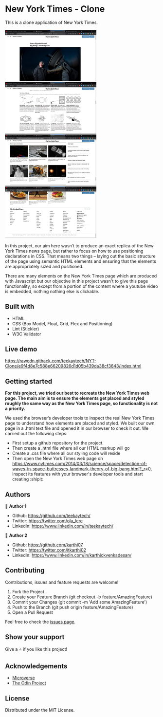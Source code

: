 # New York Times - Clone

This is a clone application of New York Times.
<br>
<br>
<img src="img/short_one.jpg" width="300"> 
<img src="img/short_two.jpg" width="300"> 
<img src="img/short_three.jpg" width="300"> 
<img src="img/short_four.jpg" width="300"> 
<br>

In this project, our aim here wasn’t to produce an exact replica of the New York Times news page, but rather to focus on how to use positioning declarations in CSS. That means two things – laying out the basic structure of the page using semantic HTML elements and ensuring that the elements are appropriately sized and positioned.

There are many elements on the New York Times page which are produced with Javascript but our objective in this project wasn't to give this page functionality, so except from a portion of the content where a youtube video is embedded, nothing nothing else is clickable.

## Built with
  * HTML 
  * CSS (Box Model, Float, Grid, Flex and Positioning)
  * Lint (Stickler)
  * W3C Validator

## Live demo
https://rawcdn.githack.com/teekaytech/NYT-Clone/e9f4d8e7c588e66209826d1d05b439da38cf3643/index.html

## Getting started
**For this project, we tried our best to recreate the New York Times web page. The main aim is to ensure the elements get placed and styled roughly the same way as the New York Times page, so functionality is not a priority.**

We used the browser’s developer tools to inspect the real New York Times page to understand how elements are placed and styled.
We built our own page in a .html text file and opened it in our browser to check it out. We carried out the following steps:
  - First setup a github repository for the project.
  - Then create a .html file where all our HTML markup will go
  - Create a .css file where all our styling code will reside
  - Then open the New York Times web page on https://www.nytimes.com/2014/03/18/science/space/detection-of-waves-in-space-buttresses-landmark-theory-of-big-bang.html?_r=0, inspect its features with your browser's developer tools and start creating  :shipit:

## Authors
 :bust_in_silhouette: **Author 1**
 * Github: https://github.com/teekaytech/
 * Twitter: https://twitter.com/ola_lere
 * LinkedIn: https://www.linkedin.com/in/teekaytech/
 
 :bust_in_silhouette: **Author 2**
 * Github: https://github.com/karthi07
 * Twitter: https://twitter.com/itkarthi02
 * LinkedIn: https://www.linkedin.com/in/karthickvenkadesan/

## Contributing
Contributions, issues and feature requests are welcome!

   1. Fork the Project
   2. Create your Feature Branch (git checkout -b feature/AmazingFeature)
   3. Commit your Changes (git commit -m 'Add some AmazingFeature')
   4. Push to the Branch (git push origin feature/AmazingFeature)
   5. Open a Pull Request

Feel free to check the [issues page](https://github.com/teekaytech/NYT-Clone/issues).

## Show your support
Give a :star: if you like this project!

## Acknowledgements
  * [Microverse](https://www.microverse.org/)
  * [The Odin Project](https://www.theodinproject.com/courses/html5-and-css3/lessons/embedding-images-and-video#introduction)

## License
 Distributed under the MIT License.
